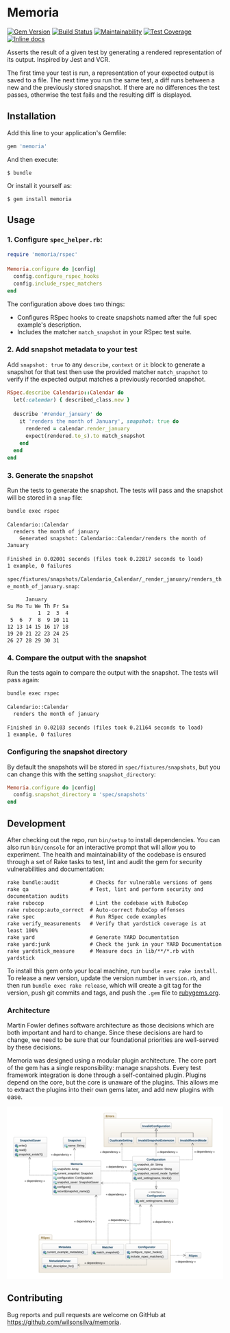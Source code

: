 # Memoria

[![Gem Version](https://badge.fury.io/rb/memoria.svg)](https://badge.fury.io/rb/memoria)
[![Build Status](https://travis-ci.org/wilsonsilva/memoria.svg?branch=master)](https://travis-ci.org/wilsonsilva/memoria)
[![Maintainability](https://api.codeclimate.com/v1/badges/ffa08ae5daf70c87c68f/maintainability)](https://codeclimate.com/github/wilsonsilva/memoria/maintainability)
[![Test Coverage](https://api.codeclimate.com/v1/badges/ffa08ae5daf70c87c68f/test_coverage)](https://codeclimate.com/github/wilsonsilva/memoria/test_coverage)
[![Inline docs](http://inch-ci.org/github/wilsonsilva/memoria.svg?branch=master)](http://inch-ci.org/github/wilsonsilva/memoria)

Asserts the result of a given test by generating a rendered representation of its output. Inspired by Jest and VCR.

The first time your test is run, a representation of your expected output is saved to a file. The next time you
run the same test, a diff runs between a new and the previously stored snapshot. If there are no differences the test
passes, otherwise the test fails and the resulting diff is displayed.

## Installation

Add this line to your application's Gemfile:

```ruby
gem 'memoria'
```

And then execute:

    $ bundle

Or install it yourself as:

    $ gem install memoria

## Usage

### 1. Configure `spec_helper.rb`:

```ruby
require 'memoria/rspec'

Memoria.configure do |config|
  config.configure_rspec_hooks
  config.include_rspec_matchers
end
```

The configuration above does two things:
- Configures RSpec hooks to create snapshots named after the full spec example's description.
- Includes the matcher `match_snapshot` in your RSpec test suite.

### 2. Add snapshot metadata to your test

Add `snapshot: true` to any `describe`, `context` or `it` block to generate a snapshot for that test then use the
provided matcher `match_snapshot` to verify if the expected output matches a previously recorded snapshot.

```ruby
RSpec.describe Calendario::Calendar do
  let(:calendar) { described_class.new }

  describe '#render_january' do
    it 'renders the month of January', snapshot: true do
      rendered = calendar.render_january
      expect(rendered.to_s).to match_snapshot
    end
  end
end
```

### 3. Generate the snapshot

Run the tests to generate the snapshot. The tests will pass and the snapshot will be stored in a `snap` file:

```
bundle exec rspec

Calendario::Calendar
  renders the month of january
    Generated snapshot: Calendario::Calendar/renders the month of January

Finished in 0.02001 seconds (files took 0.22817 seconds to load)
1 example, 0 failures
```

`spec/fixtures/snapshots/Calendario_Calendar/_render_january/renders_the_month_of_january.snap`:

```
      January
Su Mo Tu We Th Fr Sa
          1  2  3  4
 5  6  7  8  9 10 11
12 13 14 15 16 17 18
19 20 21 22 23 24 25
26 27 28 29 30 31
```

### 4. Compare the output with the snapshot

Run the tests again to compare the output with the snapshot. The tests will pass again:

```
bundle exec rspec

Calendario::Calendar
  renders the month of january

Finished in 0.02103 seconds (files took 0.21164 seconds to load)
1 example, 0 failures
```

### Configuring the snapshot directory

By default the snapshots will be stored in `spec/fixtures/snapshots`, but you can change this with the setting
`snapshot_directory`:

```ruby
Memoria.configure do |config|
  config.snapshot_directory = 'spec/snapshots'
end
```

## Development

After checking out the repo, run `bin/setup` to install dependencies. You can also run `bin/console` for an interactive
prompt that will allow you to experiment. The health and maintainability of the codebase is ensured through a set of
Rake tasks to test, lint and audit the gem for security vulnerabilities and documentation:

```
rake bundle:audit          # Checks for vulnerable versions of gems
rake qa                    # Test, lint and perform security and documentation audits
rake rubocop               # Lint the codebase with RuboCop
rake rubocop:auto_correct  # Auto-correct RuboCop offenses
rake spec                  # Run RSpec code examples
rake verify_measurements   # Verify that yardstick coverage is at least 100%
rake yard                  # Generate YARD Documentation
rake yard:junk             # Check the junk in your YARD Documentation
rake yardstick_measure     # Measure docs in lib/**/*.rb with yardstick
```

To install this gem onto your local machine, run `bundle exec rake install`. To release a new version, update the
version number in `version.rb`, and then run `bundle exec rake release`, which will create a git tag for the version,
push git commits and tags, and push the `.gem` file to [rubygems.org](https://rubygems.org).

### Architecture

Martin Fowler defines software architecture as those decisions which are both important and hard to change. Since these
decisions are hard to change, we need to be sure that our foundational priorities are well-served by these decisions.

Memoria was designed using a modular plugin architecture. The core part of the gem has a single responsibility:
manage snapshots. Every test framework integration is done through a self-contained plugin. Plugins depend on the core,
but the core is unaware of the plugins. This allows me to extract the plugins into their own gems later, and
add new plugins with ease.

![Class Diagram](https://github.com/wilsonsilva/memoria/blob/master/documentation/class-diagram.svg)

## Contributing

Bug reports and pull requests are welcome on GitHub at https://github.com/wilsonsilva/memoria.
